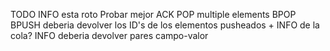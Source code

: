 TODO
INFO esta roto
Probar mejor ACK
POP multiple elements
BPOP
BPUSH deberia devolver los ID's de los elementos pusheados + INFO de la cola?
INFO deberia devolver pares campo-valor